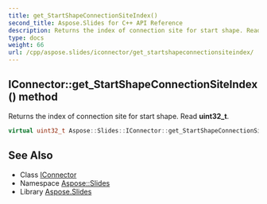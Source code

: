 ```yaml
---
title: get_StartShapeConnectionSiteIndex()
second_title: Aspose.Slides for C++ API Reference
description: Returns the index of connection site for start shape. Read uint32_t.
type: docs
weight: 66
url: /cpp/aspose.slides/iconnector/get_startshapeconnectionsiteindex/
---
```

## IConnector::get_StartShapeConnectionSiteIndex() method


Returns the index of connection site for start shape. Read **uint32_t**.

```cpp
virtual uint32_t Aspose::Slides::IConnector::get_StartShapeConnectionSiteIndex()=0
```


## See Also

* Class [IConnector](./)
* Namespace [Aspose::Slides](../)
* Library [Aspose.Slides](../../)